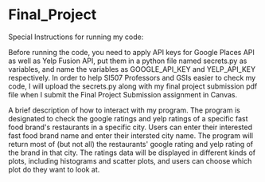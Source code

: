 # Final_Project

Special Instructions for running my code:

Before running the code, you need to apply API keys for Google Places API as well as Yelp Fusion API, put them in a python file named secrets.py as variables, 
and name the variables as GOOGLE_API_KEY and YELP_API_KEY respectively. In order to help SI507 Professors and GSIs easier to check my code, I will upload the secrets.py
along with my final project submission pdf file when I submit the Final Project Submission assignment in Canvas.

A brief description of how to interact with my program.
The program is designated to check the google ratings and yelp ratings of a specific fast food brand's restaurants in a specific city.
Users can enter their interested fast food brand name and enter their intersted city name. The program will return most of (but not all) the restaurants' google rating 
and yelp rating of the brand in that city. The ratings data will be displayed in different kinds of plots, including histograms and scatter plots,
and users can choose which plot do they want to look at.
